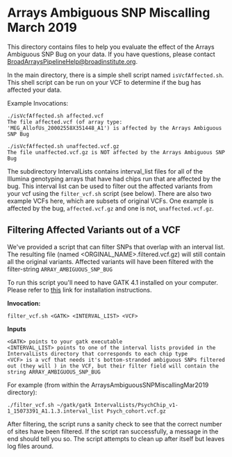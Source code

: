 # Arrays Ambiguous SNP Miscalling March 2019
This directory contains files to help you evaluate the effect of the Arrays Ambiguous SNP Bug on your data. If you have questions, please contact BroadArraysPipelineHelp@broadinstitute.org.

In the main directory, there is a simple shell script named `isVcfAffected.sh`. This shell script can be run on your VCF to determine if the bug has affected your data.

Example Invocations:

    ./isVcfAffected.sh affected.vcf 
    The file affected.vcf (of array type: 'MEG_AllofUs_20002558X351448_A1') is affected by the Arrays Ambiguous SNP Bug

    ./isVcfAffected.sh unaffected.vcf.gz 
    The file unaffected.vcf.gz is NOT affected by the Arrays Ambiguous SNP Bug

The subdirectory IntervalLists contains interval_list files for all of the Illumina genotyping arrays that 
have had chips run that are affected by the bug.  This interval list can be used to filter out the affected variants from your vcf using the `filter_vcf.sh` script (see below).
There are also two example VCFs here, which are subsets of original VCFs. One example is affected by the bug, `affected.vcf.gz` and one is not, `unaffected.vcf.gz`.

## Filtering Affected Variants out of a VCF
We've provided a script that can filter SNPs that overlap with an interval list. The resulting file (named <ORGINAL_NAME>.filtered.vcf.gz) will still contain all the original variants. 
Affected variants will have been filtered with the filter-string `ARRAY_AMBIGUOUS_SNP_BUG`

To run this script you'll need to have GATK 4.1 installed on your computer. Please refer to [this](https://software.broadinstitute.org/gatk/documentation/quickstart.php) link for installation instructions.

**Invocation:**

```
filter_vcf.sh <GATK> <INTERVAL_LIST> <VCF>
```

**Inputs**

```
<GATK> points to your gatk executable
<INTERVAL_LIST> points to one of the interval lists provided in the IntervalLists directory that corresponds to each chip type
<VCF> is a vcf that needs it's bottom-stranded ambiguous SNPs filtered out (they will ) in the VCF, but their filter field will contain the string ARRAY_AMBIGUOUS_SNP_BUG
```

For example (from within the ArraysAmbiguousSNPMiscallingMar2019 directory): 

```
./filter_vcf.sh ~/gatk/gatk IntervalLists/PsychChip_v1-1_15073391_A1.1.3.interval_list Psych_cohort.vcf.gz
```

After filtering, the script runs a sanity check to see that the correct number of sites have been filtered. If the script ran successfully, a message in the end should tell you so. 
The script attempts to clean up after itself but leaves log files around.



